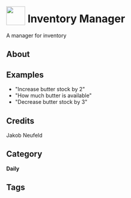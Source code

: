 # <img src="https://raw.githack.com/FortAwesome/Font-Awesome/master/svgs/solid/robot.svg" card_color="#22A7F0" width="50" height="50" style="vertical-align:bottom"/> Inventory Manager
A manager for inventory

## About


## Examples
* "Increase butter stock by 2"
* "How much butter is available"
* "Decrease butter stock by 3"

## Credits
Jakob Neufeld

## Category
**Daily**

## Tags

